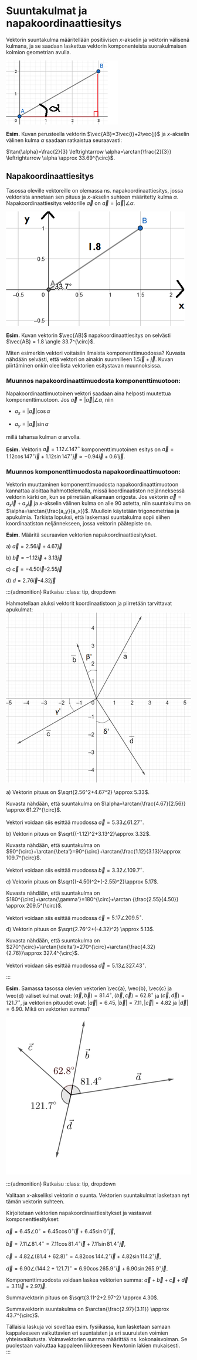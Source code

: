# Suuntakulmat ja napakoordinaattiesitys

Vektorin suuntakulma määritellään positiivisen $x$-akselin ja vektorin välisenä kulmana, ja se saadaan laskettua vektorin komponenteista suorakulmaisen kolmion geometrian avulla. 

![Suuntakulma](alpha.png "Vektorin suuntakulman laskeminen")

**Esim.** Kuvan perusteella vektorin $\vec{AB}=3\vec{i}+2\vec{j}$ ja $x$-akselin välinen kulma $\alpha$ saadaan ratkaistua seuraavasti:

$\tan{\alpha}=\frac{2}{3} \leftrightarrow \alpha=\arctan⁡{\frac{2}{3}} \leftrightarrow \alpha \approx 33.69^{\circ}$.

## Napakoordinaattiesitys

Tasossa oleville vektoreille on olemassa ns. napakoordinaattiesitys, jossa vektorista annetaan sen pituus ja $x$-akselin suhteen määritetty kulma $\alpha$. Napakoordinaattiesitys vektorille $\vec{a}$ on $\vec{a}=|\vec{a}|\angle \alpha$.

![Napakoordinaattiesitys](abnapa.png "Napakoordinaattiesitys")

**Esim.** Kuvan vektorin $\vec{AB}$ napakoordinaattiesitys on selvästi $\vec{AB} = 1.8 \angle 33.7^{\circ}$.

Miten esimerkin vektori voitaisiin ilmaista komponenttimuodossa? Kuvasta nähdään selvästi, että vektori on ainakin suunnilleen $1.5\vec{i}+\vec{j}$. Kuvan piirtäminen onkin oleellista vektorien esitystavan muunnoksissa.

### Muunnos napakoordinaattimuodosta komponenttimuotoon: 

Napakoordinaattimuotoinen vektori saadaan aina helposti muutettua komponenttimuotoon. Jos $\vec{a}=|\vec{a}| \angle \alpha$, niin 

- $a_x=|\vec{a}| \cos{\alpha}$

- $a_y=|\vec{a}|  \sin{\alpha}$  

millä tahansa kulman $\alpha$ arvolla.

**Esim.** Vektorin $\vec{a}=1.12 \angle 147^{\circ}$ komponenttimuotoinen esitys on $\vec{a}=1.12 \cos{147^{\circ}} \vec{i} + 1.12 \sin{147^{\circ}} \vec{j} \approx -0.94 \vec{i}+0.61 \vec{j}$. 


### Muunnos komponenttimuodosta napakoordinaattimuotoon:

Vektorin muuttaminen komponenttimuodosta napakoordinaattimuotoon kannattaa aloittaa hahmottelemalla, missä koordinaatiston neljänneksessä vektorin kärki on, kun se piirretään alkamaan origosta. Jos vektorin $\vec{a}=a_x \vec{i}+a_y \vec{j}$ ja $x$-akselin välinen kulma on alle 90 astetta, niin suuntakulma on $\alpha=\arctan{\frac{a_y}{a_x}}$. Muulloin käytetään trigonometriaa ja apukulmia. Tarkista lopuksi, että laskemasi suuntakulma sopii siihen koordinaatiston neljännekseen, jossa vektorin päätepiste on.

**Esim.** Määritä seuraavien vektorien napakoordinaattiesitykset.

a) $\vec{a}=2.56 \vec{i} + 4.67 \vec{j}$ 

b) $\vec{b}=-1.12 \vec{i} + 3.13 \vec{j}$ 

c) $\vec{c}=-4.50 \vec{i} – 2.55 \vec{j}$ 

d) $d=2.76 \vec{i} –4.32 \vec{j}$ 

:::{admonition} Ratkaisu
:class: tip, dropdown

Hahmotellaan aluksi vektorit koordinaatistoon ja piirretään tarvittavat apukulmat:
![Apukuvio](napamuunnos.png "Komponenttimuotoiset vektorit")

a) Vektorin pituus on $\sqrt{2.56^2+4.67^2} \approx 5.33$.

Kuvasta nähdään, että suuntakulma on $\alpha=\arctan⁡{\frac{4.67}{2.56}} \approx 61.27^{\circ}$.

Vektori voidaan siis esittää muodossa $\vec{a}=5.33 \angle 61.27^{\circ}$.

b) Vektorin pituus on $\sqrt{(-1.12)^2+3.13^2}\approx 3.32$.

Kuvasta nähdään, että suuntakulma on $90^{\circ}+\arctan{\beta'}=90^{\circ}+\arctan{\frac{1.12}{3.13}}\approx 109.7^{\circ}$.

Vektori voidaan siis esittää muodossa $\vec{b}=3.32 \angle 109.7^{\circ}$.

c) Vektorin pituus on $\sqrt{(-4.50)^2+(-2.55)^2}\approx 5.17$.

Kuvasta nähdään, että suuntakulma on $180^{\circ}+\arctan{\gamma'}=180^{\circ}+\arctan {\frac{2.55}{4.50}} \approx 209.5^{\circ}$. 

Vektori voidaan siis esittää muodossa $\vec{c}=5.17 \angle 209.5^{\circ}$.

d) Vektorin pituus on $\sqrt{2.76^2+(-4.32)^2} \approx 5.13$.

Kuvasta nähdään, että suuntakulma on $270^{\circ}+\arctan{\delta'}=270^{\circ}+\arctan{\frac{4.32}{2.76}}\approx 327.4^{\circ}$.

Vektori voidaan siis esittää muodossa $\vec{d}=5.13 \angle 327.43^{\circ}$.

:::

**Esim.** Samassa tasossa olevien vektorien \vec{a}, \vec{b}, \vec{c} ja \vec{d} väliset kulmat ovat: $(\vec{a},\vec{b})=81.4^{\circ},(\vec{b},\vec{c})=62.8^{\circ}$ ja $(\vec{c},\vec{d})=121.7^{\circ}$, ja vektorien pituudet ovat: $|\vec{a}|=6.45,|\vec{b}|=7.11,|\vec{c}|=4.82$ ja $|\vec{d}|=6.90$. Mikä on vektorien summa?

![Vektorit tasossa](voimanuolet.png "Vektorit tasossa")

:::{admonition} Ratkaisu
:class: tip, dropdown

Valitaan $x$-akseliksi vektorin $a$ suunta. Vektorien suuntakulmat lasketaan nyt tämän vektorin suhteen.

Kirjoitetaan vektorien napakoordinaattiesitykset ja vastaavat komponenttiesitykset:

$\vec{a}=6.45 \angle 0^{\circ} =6.45 \cos{0⁡^{\circ}} \vec{i} + 6.45 \sin{0^{\circ}} \vec{j}$,

$\vec{b}=7.11 \angle 81.4^{\circ} =7.11 \cos{⁡81.4^{\circ}} \vec{i}+7.11 \sin⁡{81.4^{\circ}} \vec{j}$,

$\vec{c}=4.82 \angle (81.4+62.8)^{\circ} = 4.82 \cos{⁡144.2^{\circ}} \vec{i}+4.82 \sin{114.2^{\circ}} \vec{j}$,

$\vec{d}=6.90 \angle (144.2+121.7)^{\circ} = 6.90 \cos{⁡265.9^{\circ}} \vec{i} + 6.90 \sin{265.9^{\circ}} \vec{j}$.

Komponenttimuodosta voidaan laskea vektorien summa: $\vec{a}+\vec{b}+\vec{c}+\vec{d}=3.11 \vec{i}+2.97 \vec{j}$.

Summavektorin pituus on $\sqrt{3.11^2+2.97^2} \approx 4.30$.

Summavektorin suuntakulma on $\arctan⁡{\frac{2.97}{3.11}} \approx 43.7^{\circ}$.

Tällaisia laskuja voi soveltaa esim. fysiikassa, kun lasketaan samaan kappaleeseen vaikuttavien eri suuntaisten ja eri suuruisten voimien yhteisvaikutusta. Voimavektorien summa määrittää ns. kokonaisvoiman. Se puolestaan vaikuttaa kappaleen liikkeeseen Newtonin lakien mukaisesti.
 
:::